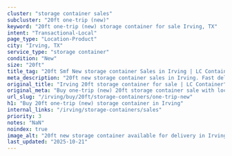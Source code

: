 ```yaml
---
cluster: "storage container sales"
subcluster: "20ft one-trip (new)"
keyword: "20ft one-trip (new) storage container for sale Irving, TX"
intent: "Transactional-Local"
page_type: "Location-Product"
city: "Irving, TX"
service_type: "storage container"
condition: "New"
size: "20ft"
title_tag: "20ft Smf New storage container Sales in Irving | LC Container"
meta_description: "20ft new storage container sales in Irving. Fast delivery, competitive pricing. Serving storage containers area. Quote ID: AEV. Call (214) 524-4168 for your free quote today."
original_title: "Irving 20ft storage container for sale | LC Container"
original_meta: "Buy one-trip (new) 20ft storage container sale with local delivery in Irving, TX. LC Container — local Since 2003. Request a fast quote today."
url_slug: "/irving/buy/20ft/storage-containers/one-trip-new"
h1: "Buy 20ft one-trip (new) storage container in Irving"
internal_links: "/irving/storage-containers/sales"
priority: 3
notes: "NaN"
noindex: true
image_alt: "20ft new storage container available for delivery in Irving"
last_updated: "2025-10-21"
---
```


<!-- TODO: Add unique city/inventory copy, images, and internal links here. -->
